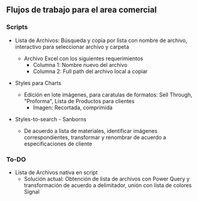 ## Flujos de trabajo para el area comercial
### Scripts
- Lista de Archivos: Búsqueda y copia por lista con nombre de archivo, interactivo para seleccionar archivo y carpeta
    - Archivo Excel con los siguientes requerimientos
        - Columna 1: Nombre nuevo del archivo
        - Columna 2: Full path del archivo local a copiar
        
- Styles para Charts
  - Edición en lote imágenes, para caratulas de formatos: Sell Through, "Proforma", Lista de Productos para clientes
    - Imagen: Recortada, comprimida
    
- Styles-to-search - Sanborns
  - De acuerdo a lista de materiales, identificar imágenes correspondientes, transformar y renombrar de acuerdo
  a especificaciones de cliente
     
### To-DO
- Lista de Archivos nativa en script
  - Solución actual: Obtención de lista de archivos con Power Query y transformación de acuerdo a delimitador, unión con
  lista de colores Signal